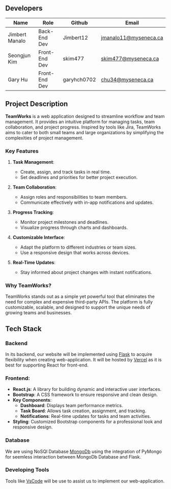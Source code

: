 ## Developers
| Name        |   Role |     Github    | Email       |
| ----------- | --------- | --------- | --------------------------- |
| Jimbert Manalo  | Back-End Dev | Jimbert12 | jmanalo11@myseneca.ca |
| Seongjun Kim  | Front-End Dev |skim477 | skim477@myseneca.ca |
| Gary Hu  | Front-End Dev | garyhch0702 | chu34@myseneca.ca |

## Project Description
**TeamWorks** is a web application designed to streamline workflow and team management. It provides an intuitive platform for managing tasks, team collaboration, and project progress. Inspired by tools like Jira, TeamWorks aims to cater to both small teams and large organizations by simplifying the complexities of project management.

### Key Features
1. **Task Management**:
   - Create, assign, and track tasks in real time.
   - Set deadlines and priorities for better project execution.

2. **Team Collaboration**:
   - Assign roles and responsibilities to team members.
   - Communicate effectively with in-app notifications and updates.

3. **Progress Tracking**:
   - Monitor project milestones and deadlines.
   - Visualize progress through charts and dashboards.

4. **Customizable Interface**:
   - Adapt the platform to different industries or team sizes.
   - Use a responsive design that works across devices.

5. **Real-Time Updates**:
   - Stay informed about project changes with instant notifications.

### Why TeamWorks?
TeamWorks stands out as a simple yet powerful tool that eliminates the need for complex and expensive third-party APIs. The platform is fully customizable, scalable, and designed to support the unique needs of growing teams and businesses.

## Tech Stack

### Backend

In its backend, our website will be implemented using [Flask](https://flask.palletsprojects.com/en/stable/) to acquire flexibility when creating web-application. It will be hosted by [Vercel](https://vercel.com/login) as it is best for supporting React for front-end.

### Frontend:
- **React.js**: A library for building dynamic and interactive user interfaces.
- **Bootstrap**: A CSS framework to ensure responsive and clean design.
- **Key Components**:
  - **Dashboard**: Displays team performance metrics.
  - **Task Board**: Allows task creation, assignment, and tracking.
  - **Notifications**: Real-time updates for tasks and team activities.
- **Styling**: Customized Bootstrap components for a professional look and responsive design.


### Database 

We are using NoSQl Database [MongoDb](https://www.mongodb.com/) using the integration of PyMongo for seemless interaction between MongoDb Database and Flask.


### Developing Tools

Tools like [VsCode](https://code.visualstudio.com/) will be use to assist us to implement our web-application.
